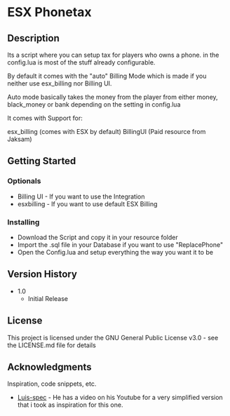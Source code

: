 # ESX Phonetax

## Description

Its a script where you can setup tax for players who owns a phone.
in the config.lua is most of the stuff already configurable. 

By default it comes with the "auto" Billing Mode which is made
if you neither use esx_billing nor Billing UI. 

Auto mode basically takes the money from the player from either money, black_money or bank 
depending on the setting in config.lua

It comes with Support for:

esx_billing (comes with ESX by default) 
BillingUI (Paid resource from Jaksam) 

## Getting Started

### Optionals

* Billing UI - If you want to use the Integration
* esxbilling - If you want to use default ESX Billing

### Installing

* Download the Script and copy it in your resource folder
* Import the .sql file in your Database if you want to use "ReplacePhone"
* Open the Config.lua and setup everything the way you want it to be

## Version History

* 1.0
    * Initial Release

## License

This project is licensed under the GNU General Public License v3.0 - see the LICENSE.md file for details

## Acknowledgments

Inspiration, code snippets, etc.
* [Luis-spec](https://github.com/Luis-spec) - He has a video on his Youtube for a very simplified version that i took as inspiration for this one.
